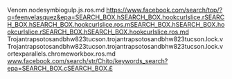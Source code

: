 Venom.nodesymbiogulp.js.ros.md
https://www.facebook.com/search/top/?q=feenvelasquez&epa=SEARCH_BOX.hSEARCH_BOX.hookcurlslice.rSEARCH_BOX.hSEARCH_BOX.hookcurlslice.ros.mSEARCH_BOX.hSEARCH_BOX.hookcurlslice.rSEARCH_BOX.hSEARCH_BOX.hookcurlslice.ros.md
Trojantrapsotosandbhw823tucson.trojantrapsotosandbhw823tucson.lock.vTrojantrapsotosandbhw823tucson.trojantrapsotosandbhw823tucson.lock.vortexparallels.chromeworkbox.ros.md
www.facebook.com/search/str/Chito/keywords_search?epa=SEARCH_BOX.cSEARCH_BOX.£
